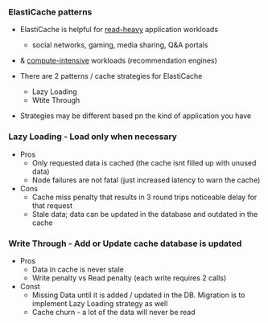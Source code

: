 ### ElastiCache patterns

- ElastiCache is helpful for <u>read-heavy</u> application workloads
  - social networks, gaming, media sharing, Q&A portals
- & <u>compute-intensive</u> workloads (recommendation engines)

- There are 2 patterns / cache strategies for ElastiCache

  - Lazy Loading
  - Wtite Through

- Strategies may be different based pn the kind of application you have

### Lazy Loading - Load only when necessary

- Pros
  - Only requested data is cached (the cache isnt filled up with unused data)
  - Node failures are not fatal (just increased latency to warn the cache)
- Cons
  - Cache miss penalty that results in 3 round trips noticeable delay for that request
  - Stale data; data can be updated in the database and outdated in the cache

### Write Through - Add or Update cache database is updated

- Pros
  - Data in cache is never stale
  - Write penalty vs Read penalty (each write requires 2 calls)
- Const
  - Missing Data until it is added / updated in the DB. Migration is to implement Lazy Loading strategy as well
  - Cache churn - a lot of the data will never be read
